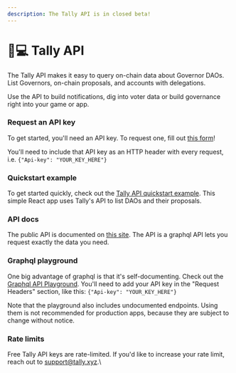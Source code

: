 ```yaml
---
description: The Tally API is in closed beta!
---
```


# 👩💻 Tally API

The Tally API makes it easy to query on-chain data about Governor DAOs. List Governors, on-chain proposals, and accounts with delegations.

Use the API to build notifications, dig into voter data or build governance right into your game or app.

### Request an API key

To get started, you'll need an API key. To request one, fill out [this form](https://notionforms.io/forms/tally-api)! &#x20;

You'll need to include that API key as an HTTP header with every request, i.e. `{"Api-key": "YOUR_KEY_HERE"}`&#x20;

### Quickstart example

To get started quickly, check out the [Tally API quickstart example](https://github.com/withtally/tally-api-quickstart). This simple React app uses Tally's API to list DAOs and their proposals.

### API docs

The public API is documented on [this site](https://apidocs.tally.xyz/). The API is a graphql API lets you request exactly the data you need.

### Graphql playground

One big advantage of graphql is that it's self-documenting. Check out the [Graphql API Playground](https://api.tally.xyz/playground). You'll need to add your API key in the "Request Headers" section, like this: `{"Api-key": "YOUR_KEY_HERE"}`&#x20;

Note that the playground also includes undocumented endpoints. Using them is not recommended for production apps, because they are subject to change without notice.

### Rate limits

Free Tally API keys are rate-limited. If you'd like to increase your rate limit, reach out to support@tally.xyz.\
